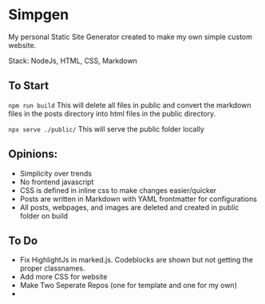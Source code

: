 # Simpgen

My personal Static Site Generator created to make my own simple custom
website.

Stack: NodeJs, HTML, CSS, Markdown

## To Start
``` npm run build ```
This will delete all files in public and convert the markdown files in the posts directory into html files in the public directory. 

```npx serve ./public/```
This will serve the public folder locally

Opinions:
---
* Simplicity over trends
* No frontend javascript
* CSS is defined in inline css to make changes easier/quicker
* Posts are written in Markdown with YAML frontmatter for configurations
* All posts, webpages, and images are deleted and created in public folder on build
 
To Do
--- 
 * Fix HighlightJs in marked.js. Codeblocks are shown but not getting the proper classnames. 
 * Add more CSS for website
 * Make Two Seperate Repos (one for template and one for my own)
 * 